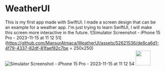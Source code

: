 # WeatherUI
This is my first app made with SwiftUI. I made a screen design that can be an example for a weather app. I'm just trying to learn SwiftUI, I will make this screen more interactive in the future.
![Simulator Screenshot - iPhone 15 Pro - 2023-11-15 at 11 12 51](https://github.com/MansurAtmaca/WeatherUI/assets/52621536/de8ca6d1-4f79-4337-82df-81faef82c7be = 250x250)
![Simulator Screenshot - iPhone 15 Pro - 2023-11-15 at 11 12 54](https://github.com/MansurAtmaca/WeatherUI/assets/52621536/4bf07fb3-abc7-453c-9aa2-d34c1256b6ab)
<img src="https://github.com/MansurAtmaca/WeatherUI/assets/52621536/4bf07fb3-abc7-453c-9aa2-d34c1256b6ab" width="48">
